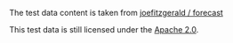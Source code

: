 The test data content is taken from [joefitzgerald / forecast](https://github.com/joefitzgerald/forecast/tree/master/testdata)

This test data is still licensed under the [Apache 2.0](./LICENSE).